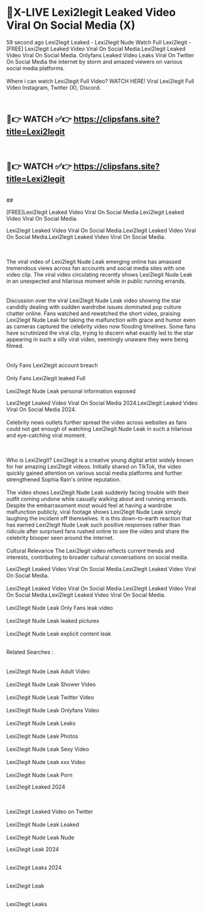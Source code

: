 # 🔴X-LIVE Lexi2legit Leaked Video Viral On Social Media (X)<br>


59 second ago Lexi2legit Leaked  - Lexi2legit Nude  Watch Full Lexi2legit - [FREE] Lexi2legit Leaked Video Viral On Social Media.Lexi2legit Leaked Video Viral On Social Media.   Onlyfans Leaked Video Leaks Viral On Twitter On Social Media the internet by storm and amazed viewers on various social media platforms. <br><br>
Where i can watch Lexi2legit Full Video? WATCH HERE! Viral Lexi2legit Full Video Instagram, Twitter (X), Discord. <br>


 <br>

##  🔴👉 WATCH ✅👉  <a href="https://clipsfans.site?title=Lexi2legit&ref=git">https://clipsfans.site?title=Lexi2legit</a> <br>
  <br>

##  🔴👉 WATCH ✅👉  <a href="https://clipsfans.site?title=Lexi2legit&ref=git">https://clipsfans.site?title=Lexi2legit</a> <br>
  <br>
  ##



[FREE]Lexi2legit Leaked Video Viral On Social Media.Lexi2legit Leaked Video Viral On Social Media. <br>

Lexi2legit Leaked Video Viral On Social Media.Lexi2legit Leaked Video Viral On Social Media.Lexi2legit Leaked Video Viral On Social Media. <br>


  <br>

  <br>
The viral video of Lexi2legit Nude Leak emerging online has amassed tremendous views across fan accounts and social media sites with one video clip. The viral video circulating recently shows Lexi2legit Nude Leak in an unexpected and hilarious moment while in public running errands.<br>
<br>


<br>
Discussion over the viral Lexi2legit Nude Leak video showing the star candidly dealing with sudden wardrobe issues dominated pop culture chatter online. Fans watched and rewatched the short video, praising Lexi2legit Nude Leak for taking the malfunction with grace and humor even as cameras captured the celebrity video now flooding timelines. Some fans have scrutinized the viral clip, trying to discern what exactly led to the star appearing in such a silly viral video, seemingly unaware they were being filmed.<br>
<br>
<br> 
Only Fans Lexi2legit account breach<br>
<br>
Only Fans Lexi2legit leaked Full <br>
<br>
Lexi2legit Nude Leak personal information exposed<br>

Lexi2legit Leaked Video Viral On Social Media 2024.Lexi2legit Leaked Video Viral On Social Media 2024. <br>
<br>
Celebrity news outlets further spread the video across websites as fans could not get enough of watching Lexi2legit Nude Leak in such a hilarious and eye-catching viral moment.<br>
<br>

<br>
Who is Lexi2legit? Lexi2legit is a creative young digital artist widely known for her amazing Lexi2legit videos. Initially shared on TikTok, the video quickly gained attention on various social media platforms and further strengthened Sophia Rain's online reputation.<br>
<br>
The video shows Lexi2legit Nude Leak suddenly facing trouble with their outfit coming undone while casually walking about and running errands. Despite the embarrassment most would feel at having a wardrobe malfunction publicly, viral footage shows Lexi2legit Nude Leak simply laughing the incident off themselves. It is this down-to-earth reaction that has earned Lexi2legit Nude Leak such positive responses rather than ridicule after surprised fans rushed online to see the video and share the celebrity blooper seen around the internet.<br>
<br>
Cultural Relevance The Lexi2legit video reflects current trends and interests, contributing to broader cultural conversations on social media.<br>

Lexi2legit Leaked Video Viral On Social Media.Lexi2legit Leaked Video Viral On Social Media.<br>
<br>
Lexi2legit Leaked Video Viral On Social Media.Lexi2legit Leaked Video Viral On Social Media.Lexi2legit Leaked Video Viral On Social Media.<br>
<br>
Lexi2legit Nude Leak Only Fans leak video<br>
<br>
Lexi2legit Nude Leak leaked pictures<br>
<br>
Lexi2legit Nude Leak explicit content leak<br>


<br>
Related Searches :<br>
<br>

<br>
Lexi2legit Nude Leak Adult Video<br>
<br>
Lexi2legit Nude Leak Shower Video<br>
<br>
Lexi2legit Nude Leak Twitter Video<br>
<br>
Lexi2legit Nude Leak Onlyfans Video<br>
<br>
Lexi2legit Nude Leak Leaks<br>
<br>
Lexi2legit Nude Leak Photos<br>

<br>
Lexi2legit Nude Leak Sexy Video<br>
<br>
Lexi2legit Nude Leak xxx Video<br>
<br>
Lexi2legit Nude Leak Porn<br>

Lexi2legit  Leaked 2024 <br> <br>
<br>

Lexi2legit Leaked Video on Twitter <br>
<br>
Lexi2legit Nude Leak Leaked<br>
<br>
Lexi2legit Nude Leak Nude<br>


Lexi2legit  Leak 2024 <br> <br>



Lexi2legit  Leaks 2024 <br> <br>



 
Lexi2legit  Leak<br> <br>



Lexi2legit  Leaks<br> <br>





</p>




 



</p>










